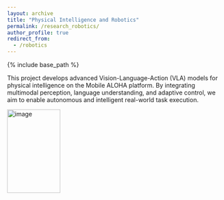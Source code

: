 ```yaml
---
layout: archive
title: "Physical Intelligence and Robotics"
permalink: /research_robotics/
author_profile: true
redirect_from:
  - /robotics
---
```


{% include base_path %}

This project develops advanced Vision-Language-Action (VLA) models for physical intelligence on the Mobile ALOHA platform. By integrating multimodal perception, language understanding, and adaptive control, we aim to enable autonomous and intelligent real-world task execution.

<img width="124" height="195" alt="image" src="https://github.com/user-attachments/assets/6e8631c2-e92f-4589-9430-d61ae6572432" />

